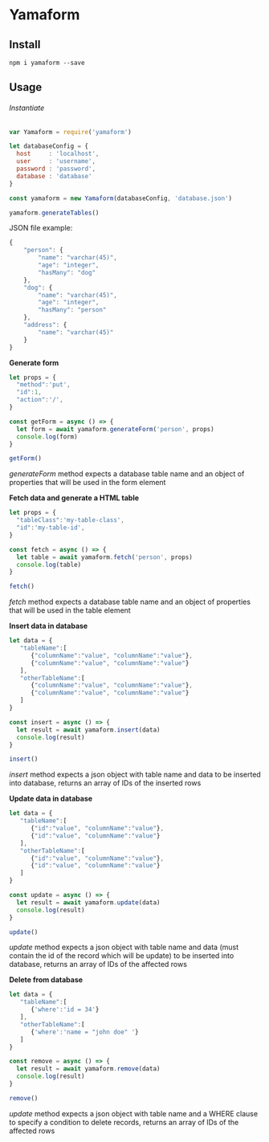 # Yamaform

## Install

```
npm i yamaform --save
```

## Usage

###### Instantiate

```js
var Yamaform = require('yamaform')

let databaseConfig = {
  host     : 'localhost',
  user     : 'username',
  password : 'password',
  database : 'database'
}

const yamaform = new Yamaform(databaseConfig, 'database.json')

yamaform.generateTables()
```

JSON file example:
```js
{
    "person": {
        "name": "varchar(45)",
        "age": "integer",
        "hasMany": "dog"
    },
    "dog": {
        "name": "varchar(45)",
        "age": "integer",
        "hasMany": "person"
    },
    "address": {
        "name": "varchar(45)"
    }
}
```

**Generate form**

```js
let props = {
  "method":'put',
  "id":1,
  "action":'/',
}

const getForm = async () => {
  let form = await yamaform.generateForm('person', props)
  console.log(form)
}

getForm()
```

_generateForm_ method expects a database table name and an object of properties that will be used in the form element

**Fetch data and generate a HTML table**

```js
let props = {
  "tableClass":'my-table-class',
  "id":'my-table-id',
}

const fetch = async () => {
  let table = await yamaform.fetch('person', props)
  console.log(table)
}

fetch()
```
_fetch_ method expects a database table name and an object of properties that will be used in the table element

**Insert data in database**

```js
let data = {
   "tableName":[
      {"columnName":"value", "columnName":"value"},
      {"columnName":"value", "columnName":"value"}
   ],
   "otherTableName":[
      {"columnName":"value", "columnName":"value"},
      {"columnName":"value", "columnName":"value"}
   ]
}

const insert = async () => {
  let result = await yamaform.insert(data)
  console.log(result)
}

insert()
```
_insert_ method expects a json object with table name and data to be inserted into database, returns an array of IDs of the inserted rows

**Update data in database**

```js
let data = {
   "tableName":[
      {"id":"value", "columnName":"value"},
      {"id":"value", "columnName":"value"}
   ],
   "otherTableName":[
      {"id":"value", "columnName":"value"},
      {"id":"value", "columnName":"value"}
   ]
}

const update = async () => {
  let result = await yamaform.update(data)
  console.log(result)
}

update()
```
_update_ method expects a json object with table name and data (must contain the id of the record which will be update) to be inserted into database, returns an array of IDs of the affected rows

**Delete from database**

```js
let data = {
   "tableName":[
      {'where':'id = 34'}
   ],
   "otherTableName":[
      {'where':'name = "john doe" '}
   ]
}

const remove = async () => {
  let result = await yamaform.remove(data)
  console.log(result)
}

remove()
```
_update_ method expects a json object with table name and a WHERE clause to specify a condition to delete records, returns an array of IDs of the affected rows







